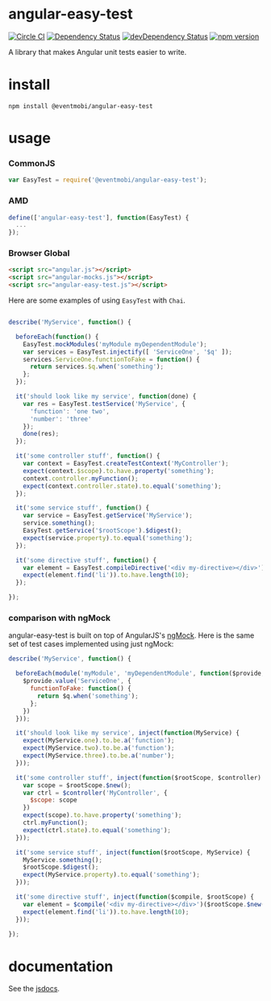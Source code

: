 # angular-easy-test

[![Circle CI](https://circleci.com/gh/EventMobi/angular-easy-test.svg?style=svg)](https://circleci.com/gh/EventMobi/angular-easy-test)
[![Dependency Status](https://david-dm.org/EventMobi/angular-easy-test.svg)](https://david-dm.org/EventMobi/angular-easy-test)
[![devDependency Status](https://david-dm.org/EventMobi/angular-easy-test/dev-status.svg)](https://david-dm.org/EventMobi/angular-easy-test#info=devDependencies)
[![npm version](http://img.shields.io/npm/v/angular-easy-test.svg)](https://www.npmjs.com/package/angular-easy-test)

A library that makes Angular unit tests easier to write.

# install

```shell
npm install @eventmobi/angular-easy-test
```

# usage

### CommonJS

```js
var EasyTest = require('@eventmobi/angular-easy-test');
```

### AMD

```js
define(['angular-easy-test'], function(EasyTest) {
  ...
});
```

### Browser Global

```html
<script src="angular.js"></script>
<script src="angular-mocks.js"></script>
<script src="angular-easy-test.js"></script>
```

Here are some examples of using `EasyTest` with `Chai`.

```js

describe('MyService', function() {

  beforeEach(function() {
    EasyTest.mockModules('myModule myDependentModule');
    var services = EasyTest.injectify([ 'ServiceOne', '$q' ]);
    services.ServiceOne.functionToFake = function() {
      return services.$q.when('something');
    };
  });

  it('should look like my service', function(done) {
    var res = EasyTest.testService('MyService', {
      'function': 'one two',
      'number': 'three'
    });
    done(res);
  });

  it('some controller stuff', function() {
    var context = EasyTest.createTestContext('MyController');
    expect(context.$scope).to.have.property('something');
    context.controller.myFunction();
    expect(context.controller.state).to.equal('something');
  });

  it('some service stuff', function() {
    var service = EasyTest.getService('MyService');
    service.something();
    EasyTest.getService('$rootScope').$digest();
    expect(service.property).to.equal('something');
  });

  it('some directive stuff', function() {
    var element = EasyTest.compileDirective('<div my-directive></div>');
    expect(element.find('li')).to.have.length(10);
  });

});
```

### comparison with ngMock

angular-easy-test is built on top of AngularJS's [ngMock](https://docs.angularjs.org/api/ngMock). Here is the same set of test cases implemented using just ngMock:

```js
describe('MyService', function() {

  beforeEach(module('myModule', 'myDependentModule', function($provide, $q) {
    $provide.value('ServiceOne', {
      functionToFake: function() {
        return $q.when('something');
      };
    })
  }));

  it('should look like my service', inject(function(MyService) {
    expect(MyService.one).to.be.a('function');
    expect(MyService.two).to.be.a('function');
    expect(MyService.three).to.be.a('number');
  }));

  it('some controller stuff', inject(function($rootScope, $controller) {
    var scope = $rootScope.$new();
    var ctrl = $controller('MyController', {
      $scope: scope
    })
    expect(scope).to.have.property('something');
    ctrl.myFunction();
    expect(ctrl.state).to.equal('something');
  }));

  it('some service stuff', inject(function($rootScope, MyService) {
    MyService.something();
    $rootScope.$digest();
    expect(MyService.property).to.equal('something');
  }));

  it('some directive stuff', inject(function($compile, $rootScope) {
    var element = $compile('<div my-directive></div>')($rootScope.$new());
    expect(element.find('li')).to.have.length(10);
  }));

});
```

# documentation

See the [jsdocs](http://eventmobi.github.io/angular-easy-test).
